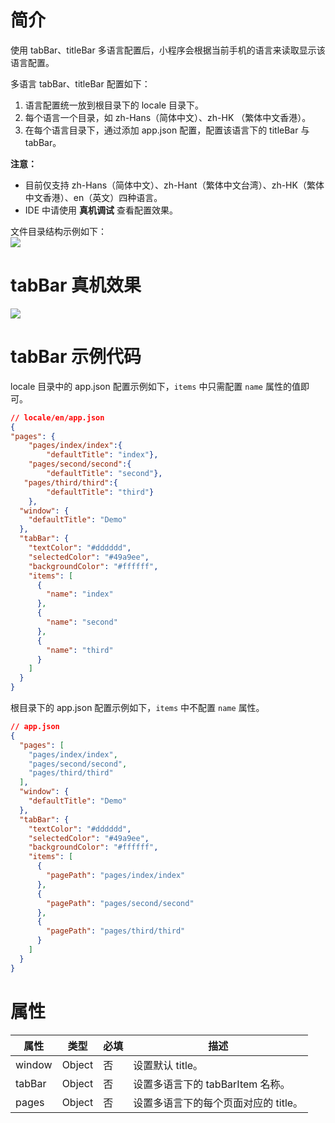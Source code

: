 # 简介
使用 tabBar、titleBar 多语言配置后，小程序会根据当前手机的语言来读取显示该语言配置。

多语言 tabBar、titleBar 配置如下：

1. 语言配置统一放到根目录下的 locale 目录下。
2. 每个语言一个目录，如 zh-Hans（简体中文）、zh-HK （繁体中文香港）。
3. 在每个语言目录下，通过添加 app.json 配置，配置该语言下的 titleBar 与 tabBar。


**注意：**

- 目前仅支持 zh-Hans（简体中文）、zh-Hant（繁体中文台湾）、zh-HK（繁体中文香港）、en（英文）四种语言。
- IDE 中请使用 **真机调试** 查看配置效果。


文件目录结构示例如下：<br />
![](http://mdn.alipayobjects.com/afts/img/A*z9X-S4YOFfMAAAAAAAAAAAAAAa8wAA/original?bz=openpt_doc&t=M4xk7mU9kmNlh19urXD5KgAAAABkMK8AAAAA#align=left&display=inline&height=614&margin=%5Bobject%20Object%5D&originHeight=614&originWidth=696&status=done&style=none&width=696)

# tabBar 真机效果
![](http://mdn.alipayobjects.com/afts/img/A*EN7qS5fNwlUAAAAAAAAAAAAAAa8wAA/original?bz=openpt_doc&t=EXyCvJ5SiOGibXswiQoqEAAAAABkMK8AAAAA#align=left&display=inline&height=854&margin=%5Bobject%20Object%5D&originHeight=854&originWidth=855&status=done&style=none&width=855)

# tabBar 示例代码
 locale 目录中的 app.json 配置示例如下，`items` 中只需配置 `name` 属性的值即可。
```json
// locale/en/app.json 
{
"pages": {
    "pages/index/index":{
        "defaultTitle": "index"},
    "pages/second/second":{
        "defaultTitle": "second"},
   "pages/third/third":{
        "defaultTitle": "third"}
    },
  "window": {
    "defaultTitle": "Demo"
  },
  "tabBar": {
    "textColor": "#dddddd",
    "selectedColor": "#49a9ee", 
    "backgroundColor": "#ffffff",
    "items": [
      {
        "name": "index"
      },
      {
        "name": "second" 
      },
      {
        "name": "third"
      }
    ]
  }
}
```
根目录下的 app.json 配置示例如下，`items` 中不配置 `name` 属性。
```json
// app.json 
{
  "pages": [
    "pages/index/index",
    "pages/second/second",
    "pages/third/third"
  ],
  "window": {
    "defaultTitle": "Demo"
  },
  "tabBar": {
    "textColor": "#dddddd",
    "selectedColor": "#49a9ee",
    "backgroundColor": "#ffffff",
    "items": [
      {
        "pagePath": "pages/index/index"
      },
      {
        "pagePath": "pages/second/second"
      },
      {
        "pagePath": "pages/third/third"
      }
    ]
  }
}
```

# 属性
| **属性** | **类型** | **必填** | **描述** |
| --- | --- | --- | --- |
| window | Object | 否 | 设置默认 title。 |
| tabBar | Object | 否 | 设置多语言下的 tabBarItem 名称。 |
| pages | Object | 否 | 设置多语言下的每个页面对应的 title。 |

